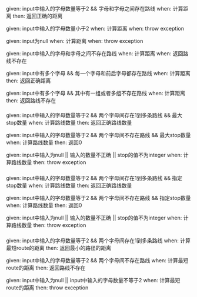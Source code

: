 given:
input中输入的字母数量等于2 && 字母和字母之间存在路线
when:
计算距离
then:
返回正确的距离

given:
input中输入的字母数量小于2
when:
计算距离
when:
throw exception

given:
input为null
when:
计算距离
when:
throw exception

given:
input中输入的字母和字母之间不存在路线
when:
计算距离
when:
返回路线不存在

given:
input中有多个字母 && 每一个字母和前后字母都存在路线
when:
计算距离
then:
返回正确距离

given:
input中有多个字母 && 其中有一组或者多组不存在路线
when:
计算距离
then:
返回路线不存在


####

given:
input中输入的字母数量等于2 && 两个字母间存在1到多条路线 && 最大stop数量
when:
计算路线数量
then:
返回正确路线数量

given:
input中输入的字母数量等于2 && 两个字母间不存在路线 && 最大stop数量
when:
计算路线数量
then:
返回0

given:
input中输入为null || 输入的数量不正确 || stop的值不为integer
when:
计算路线数量
then:
throw exception


###

given:
input中输入的字母数量等于2 && 两个字母间存在1到多条路线 && 指定stop数量
when:
计算路线数量
then:
返回正确路线数量

given:
input中输入的字母数量等于2 && 两个字母间不存在路线 && 指定stop数量
when:
计算路线数量
then:
返回0

given:
input中输入为null || 输入的数量不正确 || stop的值不为integer
when:
计算路线数量
then:
throw exception


###

given:
input中输入的字母数量等于2 && 两个字母间存在1到多条路线
when:
计算最短route的距离
then:
返回最小的路径的距离

given:
input中输入的字母数量等于2 && 两个字母间不存在路线
when:
计算最短route的距离
then:
返回路线不存在

given:
input中输入为null || input中输入的字母数量不等于2
when:
计算最短route的距离
then:
throw exception
